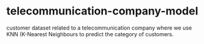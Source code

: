# telecommunication-company-model
customer dataset related to a telecommunication company where we use KNN (K-Nearest Neighbours to predict the category of customers.
